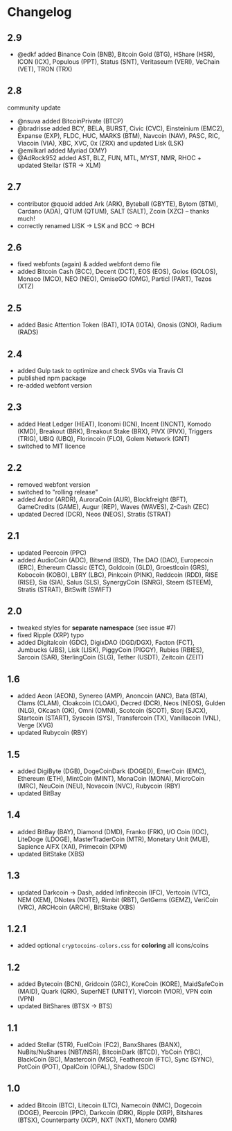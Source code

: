 # Changelog

## 2.9
- @edkf added Binance Coin (BNB), Bitcoin Gold (BTG), HShare (HSR), ICON (ICX), Populous (PPT), Status (SNT), Veritaseum (VERI), VeChain (VET), TRON (TRX)

## 2.8
community update

- @nsuva added BitcoinPrivate (BTCP)
- @bradrisse added BCY, BELA, BURST, Civic (CVC), Einsteinium (EMC2), Expanse (EXP), FLDC, HUC, MARKS (BTM), Navcoin (NAV), PASC, RIC, Viacoin (VIA), XBC, XVC, 0x (ZRX) and updated Lisk (LSK)
- @emilkarl added Myriad (XMY)
- @AdRock952 added AST, BLZ, FUN, MTL, MYST, NMR, RHOC + updated Stellar (STR → XLM)

## 2.7
- contributor @quoid added Ark (ARK), Byteball (GBYTE), Bytom (BTM), Cardano (ADA), QTUM (QTUM), SALT (SALT), Zcoin (XZC) – thanks much!
- correctly renamed LISK → LSK and BCC → BCH

## 2.6
- fixed webfonts (again) & added webfont demo file
- added Bitcoin Cash (BCC), Decent (DCT), EOS (EOS), Golos (GOLOS), Monaco (MCO), NEO (NEO), OmiseGO (OMG), Particl (PART), Tezos (XTZ)

## 2.5
- added Basic Attention Token (BAT), IOTA (IOTA), Gnosis (GNO), Radium (RADS)

## 2.4
- added Gulp task to optimize and check SVGs via Travis CI
- published npm package
- re-added webfont version

## 2.3
- added Heat Ledger (HEAT), Iconomi (ICN), Incent (INCNT), Komodo (KMD), Breakout (BRK), Breakout Stake (BRX), PIVX (PIVX), Triggers (TRIG), UBIQ (UBQ), Florincoin (FLO), Golem Network (GNT)
- switched to MIT licence

## 2.2
- removed webfont version
- switched to "rolling release"
- added Ardor (ARDR), AuroraCoin (AUR), Blockfreight (BFT), GameCredits (GAME), Augur (REP), Waves (WAVES), Z-Cash (ZEC)
- updated Decred (DCR), Neos (NEOS), Stratis (STRAT)

## 2.1
- updated Peercoin (PPC)
- added AudioCoin (ADC), Bitsend (BSD), The DAO (DAO), Europecoin (ERC), Ethereum Classic (ETC), Goldcoin (GLD), Groestlcoin (GRS), Kobocoin (KOBO), LBRY (LBC), Pinkcoin (PINK), Reddcoin (RDD), RISE (RISE), Sia (SIA), Salus (SLS), SynergyCoin (SNRG), Steem (STEEM), Stratis (STRAT), BitSwift (SWIFT)

## 2.0
- tweaked styles for **separate namespace** (see issue #7)
- fixed Ripple (XRP) typo
- added Digitalcoin (GDC), DigixDAO (DGD/DGX), Facton (FCT), Jumbucks (JBS), Lisk (LISK), PiggyCoin (PIGGY), Rubies (RBIES), Sarcoin (SAR), SterlingCoin (SLG), Tether (USDT), Zeitcoin (ZEIT)

## 1.6
- added Aeon (AEON), Synereo (AMP), Anoncoin (ANC), Bata (BTA), Clams (CLAM), Cloakcoin (CLOAK), Decred (DCR), Neos (NEOS), Gulden (NLG), OKcash (OK), Omni (OMNI), Scotcoin (SCOT), Storj (SJCX), Startcoin (START), Syscoin (SYS), Transfercoin (TX), Vanillacoin (VNL), Verge (XVG)
- updated Rubycoin (RBY)

## 1.5
- added DigiByte (DGB), DogeCoinDark (DOGED), EmerCoin (EMC), Ethereum (ETH), MintCoin (MINT), MonaCoin (MONA), MicroCoin (MRC), NeuCoin (NEU), Novacoin (NVC), Rubycoin (RBY)
- updated BitBay

## 1.4
- added BitBay (BAY), Diamond (DMD), Franko (FRK), I/O Coin (IOC), LiteDoge (LDOGE), MasterTraderCoin (MTR), Monetary Unit (MUE), Sapience AIFX (XAI), Primecoin (XPM)
- updated BitStake (XBS)

## 1.3
- updated Darkcoin → Dash, added Infinitecoin (IFC), Vertcoin (VTC), NEM (XEM), DNotes (NOTE), Rimbit (RBT), GetGems (GEMZ), VeriCoin (VRC), ARCHcoin (ARCH), BitStake (XBS)

## 1.2.1
- added optional `cryptocoins-colors.css` for **coloring** all icons/coins

## 1.2
- added Bytecoin (BCN), Gridcoin (GRC), KoreCoin (KORE), MaidSafeCoin (MAID), Quark (QRK), SuperNET (UNITY), Viorcoin (VIOR), VPN coin (VPN)
- updated BitShares (BTSX → BTS)

## 1.1
- added Stellar (STR), FuelCoin (FC2), BanxShares (BANX), NuBits/NuShares (NBT/NSR), BitcoinDark (BTCD), YbCoin (YBC), BlackCoin (BC), Mastercoin (MSC), Feathercoin (FTC), Sync (SYNC), PotCoin (POT), OpalCoin (OPAL), Shadow (SDC)

## 1.0
- added Bitcoin (BTC), Litecoin (LTC), Namecoin (NMC), Dogecoin (DOGE), Peercoin (PPC), Darkcoin (DRK), Ripple (XRP), Bitshares (BTSX), Counterparty (XCP), NXT (NXT), Monero (XMR)